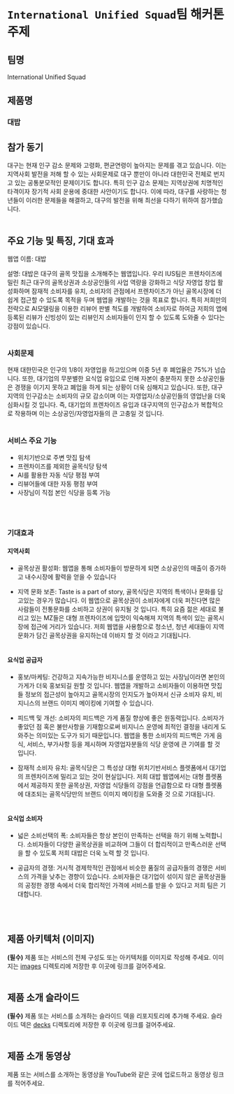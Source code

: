 # `International Unified Squad`팀 해커톤 주제

## 팀명

International Unified Squad

## 제품명

### 대밥

## 참가 동기

대구는 현재 인구 감소 문제와 고령화, 편균연령이 높아지는 문제를 겪고 있습니다. 이는 지역사회 발전을 저해 할 수 있는 사회문제로 대구 뿐만이 아니라 대한민국 전체로 번지고 있는 공통분모적인 문제이기도 합니다. 특히 인구 감소 문제는 지역상권에 치명적인 타격이자 장기적 사회 운용에 중대한 사안이기도 합니다. 이에 따라, 대구를 사랑하는 청년들이 이러한 문제들을 해결하고, 대구의 발전을 위해 최선을 다하기 위하여 참가했습니다.
<br><br>

## 주요 기능 및 특징, 기대 효과

웹앱 이름: 대밥

설명: 대밥은 대구의 골목 맛집을 소개해주는 웹앱입니다. 우리 IUS팀은 프렌차이즈에 밀린 최근 대구의 골목상권과 소상공인들의 사업 역량을 강화하고 식당 자영업 창업 활성화하며 잠재적 소비자를 유치, 소비자의 관점에서 프렌차이즈가 아닌 골목시장에 더 쉽게 접근할 수 있도록 목적을 두며 웹앱을 개발하는 것을 목표로 합니다. 특히 저희만의 전략으로 AI모델링을 이용한 리뷰어 판별 척도를 개발하여 소비자로 하여금 저희의 앱에 등록된 리뷰가 신빙성이 있는 리뷰인지 소비자들이 인지 할 수 있도록 도와줄 수 있다는 강점이 있습니다.
<br><br>

### 사회문제

현재 대한민국은 인구의 1/8이 자영업을 하고있으며 이중 5년 후 폐업율은 75%가 넘습니다. 또한, 대기업의 무분별한 요식업 유입으로 인해 자본이 충분하지 못한 소상공인들은 경쟁을 이기지 못하고 폐업을 하게 되는 상황이 더욱 심해지고 있습니다. 또한, 대구지역의 인구감소는 소비자의 규모 감소이며 이는 자영업자/소상공인들의 영업난을 더욱 심화시킬 것 입니다. 즉, 대기업의 프렌차이즈 유입과 대구지역의 인구감소가 복합적으로 작용하며 이는 소상공인/자영업자들의 큰 고충일 것 입니다.
<br><br>

### 서비스 주요 기능
- 위치기반으로 주변 맛집 탐색
- 프렌차이즈를 제외한 골목식당 탐색
- AI를 활용한 자동 식당 평점 부여
- 리뷰어들에 대한 자동 평점 부여
- 사장님이 직접 본인 식당을 등록 가능


<br><br>

### 기대효과

#### 지역사회

- 골목상권 활성화: 웹앱을 통해 소비자들이 방문하게 되면 소상공인의 매출이 증가하고 내수시장에 활력을 얻을 수 있습니다

- 지역 문화 보존: Taste is a part of story, 골목식당은 지역의 특색이나 문화를 담고있는 경우가 많습니다. 이 웹앱으로 골목상권이 소비자에게 더욱 퍼진다면 많은 사람들이 전통문화를 소비하고 상권이 유지될 것 입니다. 특히 요즘 젊은 세대로 불리고 있는 MZ들은 대형 프렌차이즈에 입맛이 익숙해져 지역의 특색이 있는 골목시장에 접근에 거리가 있습니다. 저희 웹앱을 사용함으로 청소년, 청년 세대들이 지역 문화가 담긴 골목상권을 유지하는데 이바지 할 것 이라고 기대됩니다.
<br><br>

#### 요식업 공급자

- 홍보/마케팅: 건강하고 지속가능한 비지니스를 운영하고 있는 사장님이라면 본인의 가게가 더욱 홍보되길 원할 것 입니다. 웹앱을 개발하고 소비자들이 이용하면 맛집들 정보의 접근성이 높아지고 골목시장의 인지도가 높아져서 신규 소비자 유치, 비지니스의 브랜드 이미지 메이킹에 기여할 수 있습니다.

- 피드백 및 개선: 소비자의 피드백은 가게 품질 향상에 좋은 원동력입니다. 소비자가 좋았던 점 혹은 불만사항을 기재함으로써 비지니스 운영에 최적인 결정을 내리게 도와주는 의미있는 도구가 되기 때문입니다. 웹앱을 통한 소비자의 피드백은 가게 음식, 서비스, 부가사항 등을 제시하며 자영업자분들의 식당 운영에 큰 기여를 할 것 입니다.

- 잠재적 소비자 유치: 골목식당은 그 특성상 대형 위치기반서비스 플렛폼에서 대기업의 프렌차이즈에 밀리고 있는 것이 현실입니다. 저희 대밥 웹앱에서는 대형 플렛폼에서 제공하지 못한 골목상권, 자영업 식당들의 강점을 언급함으로 타 대형 플렛폼에 대조되는 골목식당만의 브랜드 이미지 메이킹을 도와줄 것 으로 기대됩니다.
<br><br>

#### 요식업 소비자

- 넓은 소비선택의 폭: 소비자들은 항상 본인이 만족하는 선택을 하기 위해 노력합니다. 소비자들이 다양한 골목상권을 비교하며 그들이 더 합리적이고 만족스러운 선택을 할 수 있도록 저희 대밥은 더욱 노력 할 것 입니다.

- 공급자의 경쟁: 거시적 경제학적인 관점에서 비슷한 품질의 공급자들의 경쟁은 서비스의 가격을 낮추는 경향이 있습니다. 소비자들은 대기업이 섞이지 않은 골목상권들의 공정한 경쟁 속에서 더욱 합리적인 가격에 서비스를 받을 수 있다고 저희 팀은 기대합니다. 

<br><br>

## 제품 아키텍처 (이미지)

**(필수)** 제품 또는 서비스의 전체 구성도 또는 아키텍처를 이미지로 작성해 주세요. 이미지는 [images](images/infra.png) 디렉토리에 저장한 후 이곳에 링크를 걸어주세요.
<br><br>

## 제품 소개 슬라이드

**(필수)** 제품 또는 서비스를 소개하는 슬라이드 덱을 리포지토리에 추가해 주세요. 슬라이드 덱은 [decks](decks/IUS_decks.pptx) 디렉토리에 저장한 후 이곳에 링크를 걸어주세요.
<br><br>
## 제품 소개 동영상

제품 또는 서비스를 소개하는 동영상을 YouTube와 같은 곳에 업로드하고 동영상 링크를 적어주세요.
